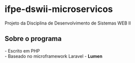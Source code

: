 # ifpe-dswii-microservicos
Projeto da Disciplina de Desenvolvimento de Sistemas WEB II

<h2>Sobre o programa</h2>
- Escrito em PHP<br/>
- Baseado no microframework Laravel - <b>Lumen</b>
